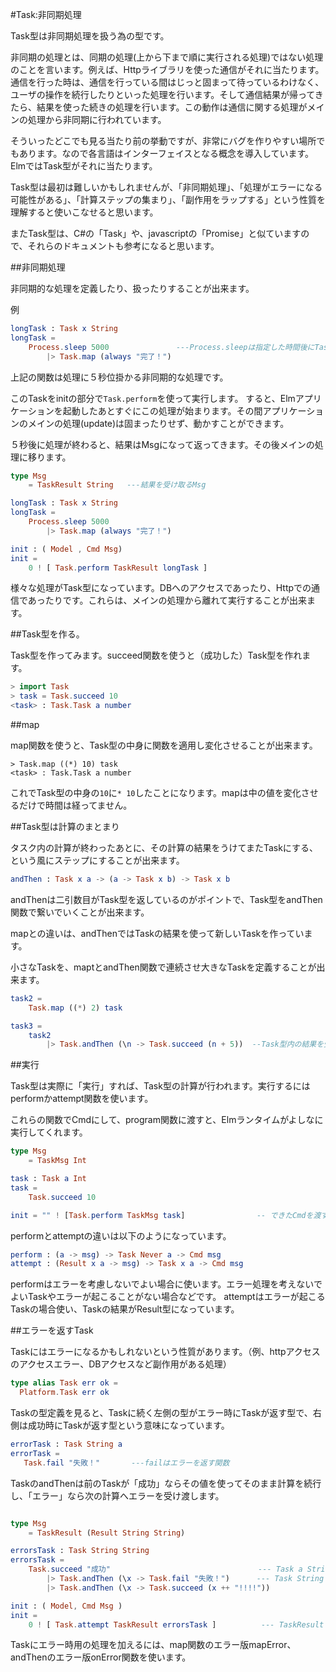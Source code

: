 #Task:非同期処理

Task型は非同期処理を扱う為の型です。

非同期の処理とは、同期の処理(上から下まで順に実行される処理)ではない処理のことを言います。例えば、Httpライブラリを使った通信がそれに当たります。通信を行った時は、通信を行っている間はじっと固まって待っているわけなく、ユーザの操作を続行したりといった処理を行います。そして通信結果が帰ってきたら、結果を使った続きの処理を行います。この動作は通信に関する処理がメインの処理から非同期に行われています。

そういったどこでも見る当たり前の挙動ですが、非常にバグを作りやすい場所でもあります。なので各言語はインターフェイスとなる概念を導入しています。ElmではTask型がそれに当たります。

Task型は最初は難しいかもしれませんが、「非同期処理」、「処理がエラーになる可能性がある」、「計算ステップの集まり」、「副作用をラップする」という性質を理解すると使いこなせると思います。

またTask型は、C#の「Task」や、javascriptの「Promise」と似ていますので、それらのドキュメントも参考になると思います。

##非同期処理

非同期的な処理を定義したり、扱ったりすることが出来ます。

例

```elm
longTask : Task x String
longTask =
    Process.sleep 5000               ---Process.sleepは指定した時間後にTaskを実行するようにする関数
        |> Task.map (always "完了！")

```

上記の関数は処理に５秒位掛かる非同期的な処理です。

このTaskをinitの部分で`Task.perform`を使って実行します。
すると、Elmアプリケーションを起動したあとすぐにこの処理が始まります。その間アプリケーションのメインの処理(update)は固まったりせず、動かすことができます。

５秒後に処理が終わると、結果はMsgになって返ってきます。その後メインの処理に移ります。

```elm
type Msg
    = TaskResult String   ---結果を受け取るMsg

longTask : Task x String
longTask =
    Process.sleep 5000
        |> Task.map (always "完了！")

init : ( Model , Cmd Msg)
init =
    0 ! [ Task.perform TaskResult longTask ]

```

様々な処理がTask型になっています。DBへのアクセスであったり、Httpでの通信であったりです。これらは、メインの処理から離れて実行することが出来ます。

##Task型を作る。

Task型を作ってみます。succeed関数を使うと（成功した）Task型を作れます。

```elm
> import Task
> task = Task.succeed 10
<task> : Task.Task a number

```

##map

map関数を使うと、Task型の中身に関数を適用し変化させることが出来ます。

```
> Task.map ((*) 10) task
<task> : Task.Task a number
```

これでTask型の中身の`10`に`* 10`したことになります。mapは中の値を変化させるだけで時間は経ってません。

##Task型は計算のまとまり

タスク内の計算が終わったあとに、その計算の結果をうけてまたTaskにする、という風にステップにすることが出来ます。

```elm
andThen : Task x a -> (a -> Task x b) -> Task x b
```
andThenは二引数目がTask型を返しているのがポイントで、Task型をandThen関数で繋いでいくことが出来ます。

mapとの違いは、andThenではTaskの結果を使って新しいTaskを作っています。

小さなTaskを、maptとandThen関数で連続させ大きなTaskを定義することが出来ます。

```elm
task2 =
    Task.map ((*) 2) task

task3 =
    task2
        |> Task.andThen (\n -> Task.succeed (n + 5))  --Task型内の結果を受け取って新しいTaskを作る。
```

##実行

Task型は実際に「実行」すれば、Task型の計算が行われます。実行するにはperformかattempt関数を使います。

これらの関数でCmdにして、program関数に渡すと、Elmランタイムがよしなに実行してくれます。

```elm
type Msg
    = TaskMsg Int

task : Task a Int
task =
    Task.succeed 10

init = "" ! [Task.perform TaskMsg task]                -- できたCmdを渡す。
```

performとattemptの違いは以下のようになっています。

```elm
perform : (a -> msg) -> Task Never a -> Cmd msg
attempt : (Result x a -> msg) -> Task x a -> Cmd msg
```

performはエラーを考慮しないでよい場合に使います。エラー処理を考えないでよいTaskやエラーが起こることがない場合などです。
attemptはエラーが起こるTaskの場合使い、Taskの結果がResult型になっています。

##エラーを返すTask

Taskにはエラーになるかもしれないという性質があります。（例、httpアクセスのアクセスエラー、DBアクセスなど副作用がある処理）

```elm
type alias Task err ok =
  Platform.Task err ok
```

Taskの型定義を見ると、Taskに続く左側の型がエラー時にTaskが返す型で、右側は成功時にTaskが返す型という意味になっています。

```elm
errorTask : Task String a
errorTask =
   Task.fail "失敗！"       ---failはエラーを返す関数

```

TaskのandThenは前のTaskが「成功」ならその値を使ってそのまま計算を続行し、「エラー」なら次の計算へエラーを受け渡します。

```elm

type Msg
    = TaskResult (Result String String)

errorsTask : Task String String
errorsTask =
    Task.succeed "成功"                                 --- Task a String
        |> Task.andThen (\x -> Task.fail "失敗！")      --- Task String String
        |> Task.andThen (\x -> Task.succeed (x ++ "!!!!"))

init : ( Model, Cmd Msg )
init =
    0 ! [ Task.attempt TaskResult errorsTask ]          --- TaskResult Err 失敗！

```

Taskにエラー時用の処理を加えるには、map関数のエラー版mapError、andThenのエラー版onError関数を使います。
